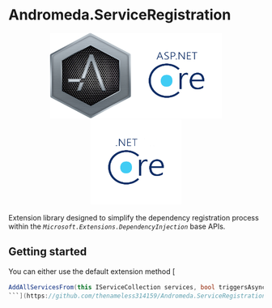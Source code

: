 # Andromeda.ServiceRegistration

<center><img src="https://raw.githubusercontent.com/thenameless314159/Andromeda.ServiceRegistration/master/andromeda_icon1_small.png?token=AFMTCCIYOXAVR7UBEKWGKJK6JQP7G" width="160" height="168"><img src="https://raw.githubusercontent.com/thenameless314159/Andromeda.ServiceRegistration/master/ASP.NET-Core-Logo_2colors_Square_RGB.png?token=AFMTCCNPNVM6MBG7AF6E75K6JQTHI" width="180" height="168"><img src="https://raw.githubusercontent.com/thenameless314159/Andromeda.ServiceRegistration/master/NET-Core-Logo_2colors_Square_RGB.png?token=AFMTCCNORD45RRHKSS456HK6JQTJU" width="180" height="168"></center>

Extension library designed to simplify the dependency registration process within the *`Microsoft.Extensions.DependencyInjection`* base APIs.


## Getting started

 You can either use the default extension method [
```csharp 
AddAllServicesFrom(this IServiceCollection services, bool triggersAsyncSetup, params Assembly[] assemblies) 
```](https://github.com/thenameless314159/Andromeda.ServiceRegistration/blob/master/src/Andromeda.ServiceRegistration.Extensions/ServiceRegistrationExtensions.cs#L35) on your *IServiceCollection* instance : 
